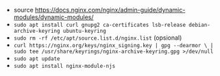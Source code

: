 - source https://docs.nginx.com/nginx/admin-guide/dynamic-modules/dynamic-modules/
- `sudo apt install curl gnupg2 ca-certificates lsb-release debian-archive-keyring ubuntu-keyring`
- `sudo rm -rf /etc/apt/source.list.d/nginx.list` (opsional)
- `curl https://nginx.org/keys/nginx_signing.key | gpg --dearmor \
    | sudo tee /usr/share/keyrings/nginx-archive-keyring.gpg >/dev/null`
- `sudo apt update`
- `sudo apt install nginx-module-njs`
